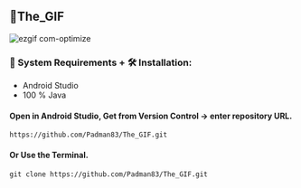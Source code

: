 ## 📱The_GIF

![ezgif com-optimize](https://user-images.githubusercontent.com/45048950/94335621-642b4980-000f-11eb-8a40-cdb8e97a28cd.gif)

### 🧰 System Requirements + 🛠️ Installation: 

* Android Studio
* 100 % Java

#### Open in Android Studio, Get from Version Control -> enter repository URL.

```
https://github.com/Padman83/The_GIF.git
```

#### Or Use the Terminal.

```
git clone https://github.com/Padman83/The_GIF.git

